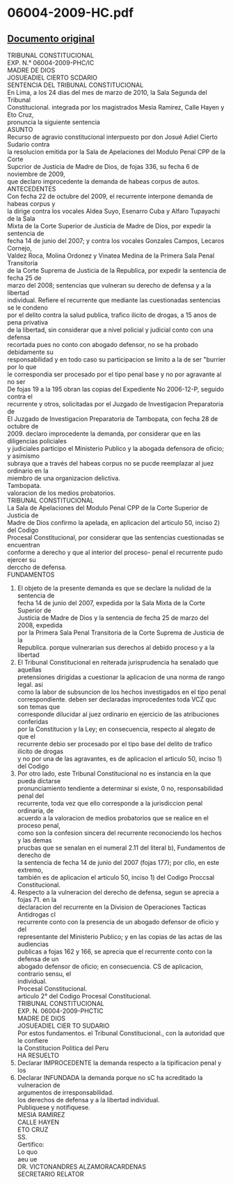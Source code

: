 
06004-2009-HC.pdf
=================
  
[Documento original](https://tc.gob.pe/jurisprudencia/2010/06004-2009-HC.pdf)  
---  
TRIBUNAL CONSTITUCIONAL  
EXP. N.° 06004-2009-PHC/IC  
MADRE DE DIOS  
JOSUEADIEL CIERTO SCDARIO  
SENTENCIA DEL TRIBUNAL CONSTITUCIONAL  
En Lima, a los 24 dias del mes de marzo de 2010, la Sala Segunda del Tribunal  
Constitucional. integrada por los magistrados Mesia Ramirez, Calle Hayen y Eto Cruz,  
pronuncia la siguiente sentencia  
ASUNTO  
Recurso de agravio constitucional interpuesto por don Josué Adiel Cierto Sudario contra  
la resolucion emitida por la Sala de Apelaciones del Modulo Penal CPP de la Corte  
Supcrior de Justicia de Madre de Dios, de fojas 336, su fecha 6 de noviembre de 2009,  
que declaro improcedente la demanda de habeas corpus de autos.  
ANTECEDENTES  
Con fecha 22 de octubre del 2009, el recurrente interpone demanda de habeas corpus y  
la dirige contra los vocales Aldea Suyo, Esenarro Cuba y Alfaro Tupayachi de la Sala  
Mixta de la Corte Superior de Justicia de Madre de Dios, por expedir la sentencia de  
fecha 14 de junio del 2007; y contra los vocales Gonzales Campos, Lecaros Cornejo,  
Valdez Roca, Molina Ordonez y Vinatea Medina de la Primera Sala Penal Transitoria  
de la Corte Suprema de Justicia de la Republica, por expedir la sentencia de fecha 25 de  
marzo del 2008; sentencias que vulneran su derecho de defensa y a la libertad  
individual. Refiere el recurrente que mediante las cuestionadas sentencias se le condeno  
por el delito contra la salud publica, trafico ilicito de drogas, a 15 anos de pena privativa  
de la libertad, sin considerar que a nivel policial y judicial conto con una defensa  
recortada pues no conto con abogado defensor, no se ha probado debidamente su  
responsabilidad y en todo caso su participacion se limito a la de ser "burrier por lo que  
le correspondia ser procesado por el tipo penal base y no por agravante al no ser  
De fojas 19 a la 195 obran las copias del Expediente No 2006-12-P, seguido contra el  
recurrente y otros, solicitadas por el Juzgado de Investigacion Preparatoria de  
El Juzgado de Investigacion Preparatoria de Tambopata, con fecha 28 de octubre de  
2009. declaro improcedente la demanda, por considerar que en las diligencias policiales  
y judiciales participo el Ministerio Publico y la abogada defensora de oficio; y asimismo  
subraya que a través del habeas corpus no se pucde reemplazar al juez ordinario en la  
miembro de una organizacion delictiva.  
Tambopata.  
valoracion de los medios probatorios.  
TRIBUNAL CONSTITUCIONAL  
La Sala de Apelaciones del Modulo Penal CPP de la Corte Superior de Justicia de  
Madre de Dios confirmo la apelada, en aplicacion del articulo 50, inciso 2) del Codigo  
Procesal Constitucional, por considerar que las sentencias cuestionadas se encuentran  
conforme a derecho y que al interior del proceso- penal el recurrente pudo ejercer su  
derccho de defensa.  
FUNDAMENTOS  
1. El objeto de la presente demanda es que se declare la nulidad de la sentencia de  
fecha 14 de junio del 2007, expedida por la Sala Mixta de la Corte Superior de  
Justicia de Madre de Dios y la sentencia de fecha 25 de marzo del 2008, expedida  
por la Primera Sala Penal Transitoria de la Corte Suprema de Justicia de la  
Republica. porque vulnerarian sus derechos al debido proceso y a la libertad  
2. El Tribunal Constitucional en reiterada jurisprudencia ha senalado que aquellas  
pretensiones dirigidas a cuestionar la aplicacion de una norma de rango legal. asi  
como la labor de subsuncion de los hechos investigados en el tipo penal  
correspondiente. deben ser declaradas improcedentes toda VCZ quc son temas que  
corresponde dilucidar al juez ordinario en ejercicio de las atribuciones conferidas  
por la Constitucion y la Ley; en consecuencia, respecto al alegato de que el  
recurrente debio ser procesado por el tipo base del delito de trafico ilicito de drogas  
y no por una de las agravantes, es de aplicacion el articulo 50, inciso 1) del Codigo  
3. Por otro lado, este Tribunal Constitucional no es instancia en la que pueda dictarse  
pronunciamiento tendiente a determinar si existe, 0 no, responsabilidad penal del  
recurrente, toda vez que ello corresponde a la jurisdiccion penal ordinaria, de  
acuerdo a la valoracion de medios probatorios que se realice en el proceso penal,  
como son la confesion sincera del recurrente reconociendo los hechos y las demas  
prucbas que se senalan en el numeral 2.11 del literal b), Fundamentos de derecho de  
la sentencia de fecha 14 de junio del 2007 (fojas 177); por cllo, en este extremo,  
también es de aplicacion el articulo 50, inciso 1) del Codigo Proccsal Constitucional.  
4. Respecto a la vulneracion del derecho de defensa, segun se aprecia a fojas 71. en la  
declaracion del recurrente en la Division de Operaciones Tacticas Antidrogas cl  
recurrente conto con la presencia de un abogado defensor de oficio y del  
representante del Ministerio Publico; y en las copias de las actas de las audiencias  
publicas a fojas 162 y 166, se aprecia que el recurrente conto con la defensa de un  
abogado defensor de oficio; en consecuencia. CS de aplicacion, contrario sensu, el  
individual.  
Procesal Constitucional.  
articulo 2° del Codigo Procesal Constitucional.  
TRIBUNAL CONSTITUCIONAL  
EXP. N. 06004-2009-PHCTIC  
MADRE DE DIOS  
JOSUEADIEL CIER TO SUDARIO  
Por estos fundamentos. el Tribunal Constitucional., con la autoridad que le confiere  
la Constitucion Politica del Peru  
HA RESUELTO  
1. Declarar IMPROCEDENTE la demanda respecto a la tipificacion penal y los  
2. Declarar INFUNDADA la demanda porque no sC ha acreditado la vulneracion de  
argumentos de irresponsabilidad.  
los derechos de defensa y a la libertad individual.  
Publiquese y notifiquese.  
MESIA RAMIREZ  
CALLE HAYEN  
ETO CRUZ  
SS.  
Gertifico:  
Lo quo  
aeu ue  
DR. VICTONANDRES ALZAMORACARDENAS  
SECRETARIO RELATOR